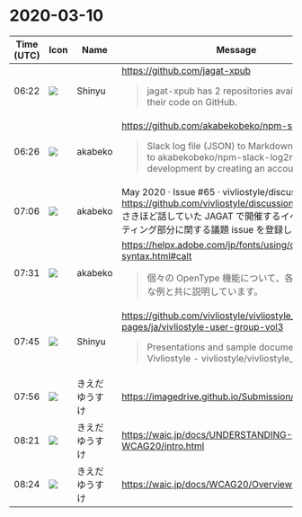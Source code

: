 # 2020-03-10

|Time (UTC)|Icon|Name|Message|
|---|---|---|---|
|06:22|![](https://avatars.slack-edge.com/2019-04-17/604316276593_b98417506de391d2c423_72.jpg)|Shinyu|<https://github.com/jagat-xpub><br><blockquote>jagat-xpub has 2 repositories available. Follow their code on GitHub.</blockquote>|
|06:26|![](https://avatars.slack-edge.com/2019-05-15/638093501942_087e2fbb499f3940fa9f_72.png)|akabeko|<https://github.com/akabekobeko/npm-slack-log2md><br><blockquote>Slack log file (JSON) to Markdown. Contribute to akabekobeko/npm-slack-log2md development by creating an account on GitHub.</blockquote>|
|07:06|![](https://avatars.slack-edge.com/2019-05-15/638093501942_087e2fbb499f3940fa9f_72.png)|akabeko|May 2020 · Issue #65 · vivliostyle/discussion<br><https://github.com/vivliostyle/discussion/issues/65><br>さきほど話していた JAGAT で開催するイベントのミーティング部分に関する議題 issue を登録しました。|
|07:31|![](https://avatars.slack-edge.com/2019-05-15/638093501942_087e2fbb499f3940fa9f_72.png)|akabeko|<https://helpx.adobe.com/jp/fonts/using/open-type-syntax.html#calt><br><blockquote>個々の OpenType 機能について、各機能の具体的な例と共に説明しています。</blockquote>|
|07:45|![](https://avatars.slack-edge.com/2019-04-17/604316276593_b98417506de391d2c423_72.jpg)|Shinyu|<https://github.com/vivliostyle/vivliostyle_doc/tree/gh-pages/ja/vivliostyle-user-group-vol3><br><blockquote>Presentations and sample documents for Vivliostyle - vivliostyle/vivliostyle_doc</blockquote>|
|07:56|![](https://avatars.slack-edge.com/2019-03-11/571585797168_09840ca518e784c46d3a_72.png)|きえだゆうすけ|<https://imagedrive.github.io/Submission/epub-a11y/>|
|08:21|![](https://avatars.slack-edge.com/2019-03-11/571585797168_09840ca518e784c46d3a_72.png)|きえだゆうすけ|<https://waic.jp/docs/UNDERSTANDING-WCAG20/intro.html>|
|08:24|![](https://avatars.slack-edge.com/2019-03-11/571585797168_09840ca518e784c46d3a_72.png)|きえだゆうすけ|<https://waic.jp/docs/WCAG20/Overview.html#robust>|
